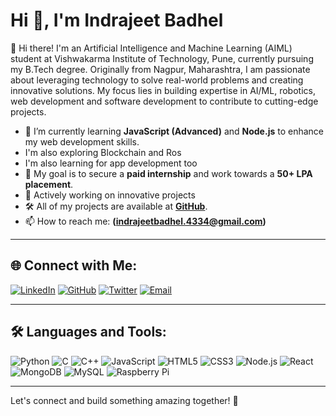 
# Hi 👋, I'm Indrajeet Badhel

👋 Hi there! I'm an Artificial Intelligence and Machine Learning (AIML) student at Vishwakarma Institute of Technology, Pune, currently pursuing my B.Tech degree. Originally from Nagpur, Maharashtra, I am passionate about leveraging technology to solve real-world problems and creating innovative solutions. My focus lies in building expertise in AI/ML, robotics, web development and software development to contribute to cutting-edge projects.

- 🌱 I’m currently learning **JavaScript (Advanced)** and **Node.js** to enhance my web development skills.
- I'm also exploring Blockchain and Ros 
- I'm also learning for app development too 
- 🚀 My goal is to secure a **paid internship** and work towards a **50+ LPA placement**.
- 🎯 Actively working on innovative projects 
- 🛠️ All of my projects are available at [**GitHub**](https://github.com/Indrajeet-Badhel).
- 📫 How to reach me: **(indrajeetbadhel.4334@gmail.com)**

---

## 🌐 Connect with Me:
[![LinkedIn](https://img.shields.io/badge/LinkedIn-0077B5?style=flat-square&logo=linkedin&logoColor=white)](https://www.linkedin.com/in/indrajeetbadhel/)
[![GitHub](https://img.shields.io/badge/GitHub-100000?style=flat-square&logo=github&logoColor=white)](https://github.com/Indrajeet-Badhel
)
[![Twitter](https://img.shields.io/badge/Twitter-1DA1F2?style=flat-square&logo=twitter&logoColor=white)](https://twitter.com/@IBadhele)
[![Email](https://img.shields.io/badge/Email-EA4335?style=flat-square&logo=gmail&logoColor=white)](indrajeetbadhel.4334@gmail.com)

---

## 🛠️ Languages and Tools:
![Python](https://img.shields.io/badge/-Python-333333?style=flat&logo=python)
![C](https://img.shields.io/badge/-C-333333?style=flat&logo=c)
![C++](https://img.shields.io/badge/-C++-333333?style=flat&logo=cplusplus)
![JavaScript](https://img.shields.io/badge/-JavaScript-333333?style=flat&logo=javascript)
![HTML5](https://img.shields.io/badge/-HTML5-333333?style=flat&logo=html5)
![CSS3](https://img.shields.io/badge/-CSS3-333333?style=flat&logo=css3)
![Node.js](https://img.shields.io/badge/-Node.js-333333?style=flat&logo=node.js)
![React](https://img.shields.io/badge/-React-333333?style=flat&logo=react)
![MongoDB](https://img.shields.io/badge/-MongoDB-333333?style=flat&logo=mongodb)
![MySQL](https://img.shields.io/badge/-MySQL-333333?style=flat&logo=mysql)
![Raspberry Pi](https://img.shields.io/badge/-Raspberry%20Pi-333333?style=flat&logo=raspberry-pi)

---
Let's connect and build something amazing together! 🚀

